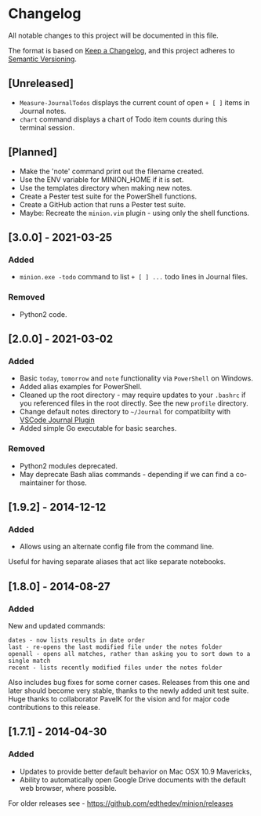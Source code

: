 # Changelog
All notable changes to this project will be documented in this file.

The format is based on [Keep a Changelog](https://keepachangelog.com/en/1.0.0/),
and this project adheres to [Semantic Versioning](https://semver.org/spec/v2.0.0.html).

## [Unreleased]

+ `Measure-JournalTodos` displays the current count of open `+ [ ]` items in Journal notes.
+ `chart` command displays a chart of Todo item counts during this terminal session.

## [Planned]

+ Make the 'note' command print out the filename created.
+ Use the ENV variable for MINION_HOME if it is set.
+ Use the templates directory when making new notes.
+ Create a Pester test suite for the PowerShell functions.
+ Create a GitHub action that runs a Pester test suite.
+ Maybe: Recreate the `minion.vim` plugin - using only the shell functions.

## [3.0.0] - 2021-03-25

### Added

+ `minion.exe -todo` command to list `+ [ ] ...` todo lines in Journal files.

### Removed

+ Python2 code.

## [2.0.0] - 2021-03-02

### Added

+ Basic `today`, `tomorrow` and `note` functionality via `PowerShell` on Windows.
+ Added alias examples for PowerShell.
+ Cleaned up the root directory - may require updates to your `.bashrc` if you referenced files in the root directly. See the new `profile` directory.
+ Change default notes directory to `~/Journal` for compatibilty with [VSCode Journal Plugin][1]
+ Added simple Go executable for basic searches.

[1]: https://marketplace.visualstudio.com/items?itemName=pajoma.vscode-journal

### Removed

+ Python2 modules deprecated.
+ May deprecate Bash alias commands - depending if we can find a co-maintainer for those.

## [1.9.2] - 2014-12-12

### Added

+ Allows using an alternate config file from the command line.

Useful for having separate aliases that act like separate notebooks.

## [1.8.0] - 2014-08-27

### Added

New and updated commands:

```
dates - now lists results in date order
last - re-opens the last modified file under the notes folder
openall - opens all matches, rather than asking you to sort down to a single match
recent - lists recently modified files under the notes folder
```

Also includes bug fixes for some corner cases. Releases from this one and later should become very stable, thanks to the newly added unit test suite.
Huge thanks to collaborator PavelK for the vision and for major code contributions to this release.

## [1.7.1] - 2014-04-30

### Added 

+ Updates to provide better default behavior on Mac OSX 10.9 Mavericks,
+ Ability to automatically open Google Drive documents with the default web browser, where possible.

For older releases see - https://github.com/edthedev/minion/releases

